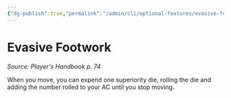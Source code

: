 ```yaml
---
{"dg-publish":true,"permalink":"/admin/cli/optional-features/evasive-footwork/","tags":["compendium/src/5e/phb","optional-feature/mv-b"],"updated":"2025-01-11T15:32:21.858+00:00"}
---
```


# Evasive Footwork
*Source: Player's Handbook p. 74*  

When you move, you can expend one superiority die, rolling the die and adding the number rolled to your AC until you stop moving.
